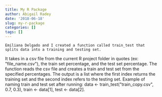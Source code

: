 ```yaml
---
title: My R Package
author: Abigail Radey
date: '2018-06-18'
slug: my-r-package
categories: []
tags: []
---
```


	Emiliana Delgado and I created a function called train_test that splits data into a training and testing set.
It takes in a csv file from the current R project folder in quotes (ex: "file_name.csv"), the train set percentage, and the test set percentage. The function reads the csv file and creates a train and test set from the specified percentages. The output is a list where the first index returns the training set and the second index refers to the testing set. 
Example of naming train and test set after running: data <- train_test("train_copy.csv", 0.7, 0.3), train <- data[1], test <- data[2].